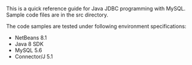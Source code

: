 This is a quick reference guide for Java JDBC programming with MySQL. Sample code files are in the src directory. 

The code samples are tested under following environment specifications:

- NetBeans 8.1
- Java 8 SDK
- MySQL 5.6
- Connector/J 5.1

